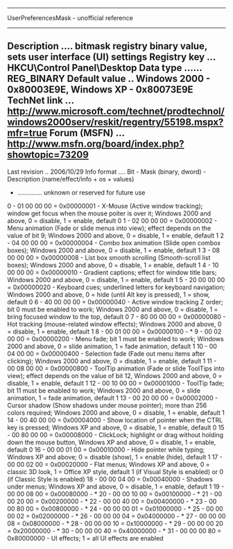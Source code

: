 __________________________________________

UserPreferencesMask - unofficial reference
__________________________________________

Description .... bitmask registry binary value, sets user interface (UI) settings
Registry key ... HKCU\Control Panel\Desktop
Data type ...... REG_BINARY
Default value .. Windows 2000 - 0x80003E9E, Windows XP - 0x80073E9E
TechNet link ... http://www.microsoft.com/technet/prodtechnol/windows2000serv/reskit/regentry/55198.mspx?mfr=true
Forum (MSFN) ... http://www.msfn.org/board/index.php?showtopic=73209
------------------------------------
Last revision .. 2006/10/29
Info format .... Bit - Mask (binary, dword) - Description (name/effect/info + os + values)
* .............. unknown or reserved for future use

 0 - 01 00 00 00 = 0x00000001 - X-Mouse (Active window tracking); window get focus when the mouse poiter is over it; Windows 2000 and above, 0 = disable, 1 = enable, default 0
 1 - 02 00 00 00 = 0x00000002 - Menu animation (Fade or slide menus into view); effect depends on the value of bit 9; Windows 2000 and above, 0 = disable, 1 = enable, default 1
 2 - 04 00 00 00 = 0x00000004 - Combo box animation (Slide open combox boxes); Windows 2000 and above, 0 = disable, 1 = enable, default 1
 3 - 08 00 00 00 = 0x00000008 - List box smooth scrolling (Smooth-scroll list boxes); Windows 2000 and above, 0 = disable, 1 = enable, default 1
 4 - 10 00 00 00 = 0x00000010 - Gradient captions; effect for window title bars; Windows 2000 and above, 0 = disable, 1 = enable, default 1
 5 - 20 00 00 00 = 0x00000020 - Keyboard cues; underlined letters for keyboard navigation; Windows 2000 and above, 0 = hide (until Alt key is pressed), 1 = show, default 0
 6 - 40 00 00 00 = 0x00000040 - Active window tracking Z order; bit 0 must be enabled to work; Windows 2000 and above, 0 = disable, 1 = bring focused window to the top, default 0
 7 - 80 00 00 00 = 0x00000080 - Hot tracking (mouse-related window effects); Windows 2000 and above, 0 = disable, 1 = enable, default 1
 8 - 00 01 00 00 = 0x00000100 - *
 9 - 00 02 00 00 = 0x00000200 - Menu fade; bit 1 must be enabled to work; Windows 2000 and above, 0 = slide animation, 1 = fade animation, default 1
10 - 00 04 00 00 = 0x00000400 - Selection fade (Fade out menu items after clicking); Windows 2000 and above, 0 = disable, 1 = enable, default 1
11 - 00 08 00 00 = 0x00000800 - ToolTip animation (Fade or slide ToolTips into view); effect depends on the value of bit 12, Windows 2000 and above, 0 = disable, 1 = enable, default 1
12 - 00 10 00 00 = 0x00001000 - ToolTip fade; bit 11 must be enabled to work; Windows 2000 and above, 0 = slide animation, 1 = fade animation, default 1
13 - 00 20 00 00 = 0x00002000 - Cursor shadow (Show shadows under mouse pointer); more than 256 colors required; Windows 2000 and above, 0 = disable, 1 = enable, default 1
14 - 00 40 00 00 = 0x00004000 - Show location of pointer when the CTRL key is pressed; Windows XP and above, 0 = disable, 1 = enable, default 0
15 - 00 80 00 00 = 0x00008000 - ClickLock; highlight or drag without holding down the mouse button, Windows XP and above, 0 = disable, 1 = enable, default 0
16 - 00 00 01 00 = 0x00010000 - Hide pointer while typing; Windows XP and above; 0 = disable (show), 1 = enable (hide), default 1
17 - 00 00 02 00 = 0x00020000 - Flat menus; Windows XP and above, 0 = classic 3D look, 1 = Office XP style, default 1 (if Visual Style is enabled) or 0 (if Classic Style is enabled)
18 - 00 00 04 00 = 0x00040000 - Shadows under menus; Windows XP and above, 0 = disable, 1 = enable, default 1
19 - 00 00 08 00 = 0x00080000 - *
20 - 00 00 10 00 = 0x00100000 - *
21 - 00 00 20 00 = 0x00200000 - *
22 - 00 00 40 00 = 0x00400000 - *
23 - 00 00 80 00 = 0x00800000 - *
24 - 00 00 00 01 = 0x01000000 - *
25 - 00 00 00 02 = 0x02000000 - *
26 - 00 00 00 04 = 0x04000000 - *
27 - 00 00 00 08 = 0x08000000 - *
28 - 00 00 00 10 = 0x10000000 - *
29 - 00 00 00 20 = 0x20000000 - *
30 - 00 00 00 40 = 0x40000000 - *
31 - 00 00 00 80 = 0x80000000 - UI effects; 1 = all UI effects are enabled

